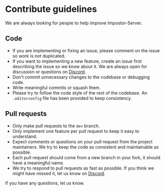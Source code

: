# Contribute guidelines

We are always looking for people to help improve Impostor-Server.

## Code

- If you are implementing or fixing an issue, please comment on the issue so work is not duplicated.
- If you want to implementing a new feature, create an issue first describing the issue so we know about it. We are always open for discussion or questions on [Discord](https://discord.gg/pM7YxX7tZF).
- Don't commit unnecessary changes to the codebase or debugging code.
- Write meaningful commits or squash them.
- Please try to follow the code style of the rest of the codebase. An `.editorconfig` file has been provided to keep consistency.

## Pull requests

- Only make pull requests to the `dev` branch.
- Only implement one feature per pull request to keep it easy to understand.
- Expect comments or questions on your pull request from the project maintainers. We try to keep the code as consistent and maintainable as possible.
- Each pull request should come from a new branch in your fork, it should have a meaningful name. 
- We try to respond to pull requests as fast as possible. If you think we might have missed it, let us know on [Discord](https://discord.gg/pM7YxX7tZF).


If you have any questions, let us know.